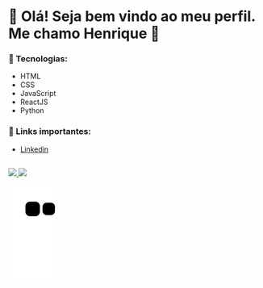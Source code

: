 # 👋 Olá! Seja bem vindo ao meu perfil. Me chamo Henrique 👋

### 📓 Tecnologias:
- HTML
- CSS
- JavaScript
- ReactJS
- Python

### 🔗 Links importantes:
- <a href="https://www.linkedin.com/in/henrique-contini-83a149215/">Linkedin</a>
##

<div>
  <a href="https://github.com/HenriqueContini">
  <img height="150em" src="https://github-readme-stats.vercel.app/api?username=HenriqueContini&show_icons=true&theme=highcontrast&include_all_commits=true&count_private=true"/>
  <img height="150em" src="https://github-readme-stats.vercel.app/api/top-langs/?username=HenriqueContini&layout=compact&langs_count=7&theme=highcontrast"/>
</div>



![Snake animation](https://github.com/HenriqueContini/HenriqueContini/blob/output/github-contribution-grid-snake.svg)
